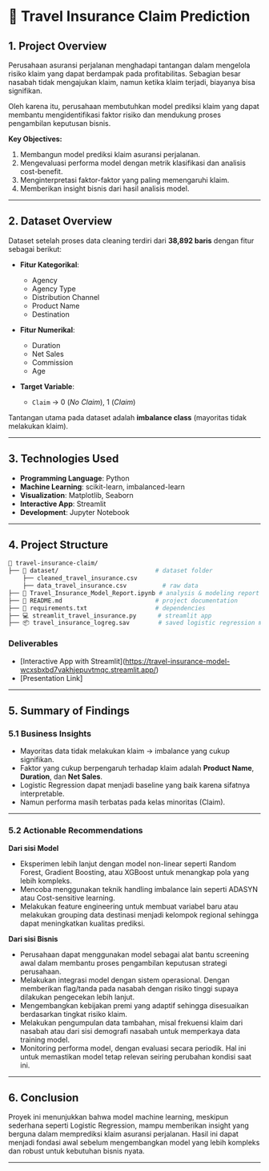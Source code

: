 # 🛫 Travel Insurance Claim Prediction

## 1. Project Overview

Perusahaan asuransi perjalanan menghadapi tantangan dalam mengelola risiko klaim yang dapat berdampak pada profitabilitas. Sebagian besar nasabah tidak mengajukan klaim, namun ketika klaim terjadi, biayanya bisa signifikan.

Oleh karena itu, perusahaan membutuhkan model prediksi klaim yang dapat membantu mengidentifikasi faktor risiko dan mendukung proses pengambilan keputusan bisnis.

**Key Objectives:**

1. Membangun model prediksi klaim asuransi perjalanan.
2. Mengevaluasi performa model dengan metrik klasifikasi dan analisis cost-benefit.
3. Menginterpretasi faktor-faktor yang paling memengaruhi klaim.
4. Memberikan insight bisnis dari hasil analisis model.

---

## 2. Dataset Overview

Dataset setelah proses data cleaning terdiri dari **38,892 baris** dengan fitur sebagai berikut:

* **Fitur Kategorikal**:

  * Agency
  * Agency Type
  * Distribution Channel
  * Product Name
  * Destination

* **Fitur Numerikal**:

  * Duration
  * Net Sales
  * Commission
  * Age

* **Target Variable**:

  * `Claim` → 0 (*No Claim*), 1 (*Claim*)

Tantangan utama pada dataset adalah **imbalance class** (mayoritas tidak melakukan klaim).

---

## 3. Technologies Used

* **Programming Language**: Python
* **Machine Learning**: scikit-learn, imbalanced-learn
* **Visualization**: Matplotlib, Seaborn
* **Interactive App**: Streamlit
* **Development**: Jupyter Notebook

---

## 4. Project Structure

```bash
📁 travel-insurance-claim/
├── 📂 dataset/                           # dataset folder
    ├── cleaned_travel_insurance.csv
    ├── data_travel_insurance.csv          # raw data
├── 📓 Travel_Insurance_Model_Report.ipynb # analysis & modeling report
├── 📝 README.md                          # project documentation
├── 📄 requirements.txt                   # dependencies
├── 💻 streamlit_travel_insurance.py      # streamlit app
├── 📦 travel_insurance_logreg.sav        # saved logistic regression model
```

### Deliverables

* \[Interactive App with Streamlit](https://travel-insurance-model-wcxsbxbd7vakhjepuvtmqc.streamlit.app/)
* \[Presentation Link] 

---

## 5. Summary of Findings

### 5.1 Business Insights

* Mayoritas data tidak melakukan klaim → imbalance yang cukup signifikan.
* Faktor yang cukup berpengaruh terhadap klaim adalah **Product Name**, **Duration**, dan **Net Sales**.
* Logistic Regression dapat menjadi baseline yang baik karena sifatnya interpretable.
* Namun performa masih terbatas pada kelas minoritas (Claim).

---

### 5.2 Actionable Recommendations

**Dari sisi Model**

* Eksperimen lebih lanjut dengan model non-linear seperti Random Forest, Gradient Boosting, atau XGBoost untuk menangkap pola yang lebih kompleks.
* Mencoba menggunakan teknik handling imbalance lain seperti ADASYN atau Cost-sensitive learning.
* Melakukan feature engineering untuk membuat variabel baru atau melakukan grouping data destinasi menjadi kelompok regional sehingga dapat meningkatkan kualitas prediksi.

**Dari sisi Bisnis**

* Perusahaan dapat menggunakan model sebagai alat bantu screening awal dalam membantu proses pengambilan keputusan strategi perusahaan.
* Melakukan integrasi model dengan sistem operasional. Dengan memberikan flag/tanda pada nasabah dengan risiko tinggi supaya dilakukan pengecekan lebih lanjut.
* Mengembangkan kebijakan premi yang adaptif sehingga disesuaikan berdasarkan tingkat risiko klaim.
* Melakukan pengumpulan data tambahan, misal frekuensi klaim dari nasabah atau dari sisi demografi nasabah untuk memperkaya data training model.
* Monitoring performa model, dengan evaluasi secara periodik. Hal ini untuk memastikan model tetap relevan seiring perubahan kondisi saat ini.

---

## 6. Conclusion

Proyek ini menunjukkan bahwa model machine learning, meskipun sederhana seperti Logistic Regression, mampu memberikan insight yang berguna dalam memprediksi klaim asuransi perjalanan. Hasil ini dapat menjadi fondasi awal sebelum mengembangkan model yang lebih kompleks dan robust untuk kebutuhan bisnis nyata.

---
